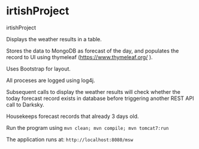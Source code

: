 # irtishProject
irtishProject

Displays the weather results in a table. 

Stores the data to MongoDB as forecast of the day, and populates the record to UI using thymeleaf (https://www.thymeleaf.org/
). 

Uses Bootstrap for layout. 

All proceses are logged using log4j. 

Subsequent calls to display the weather results will check whether the today forecast record exists in database before triggering 
another REST API call to Darksky. 

Housekeeps forecast records that already 3 days old.

Run the program using ``mvn clean; mvn compile; mvn tomcat7:run``

The application runs at: ``http://localhost:8080/msw``
